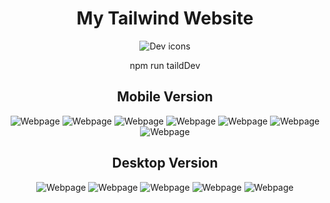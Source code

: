 <h1 align="center">My Tailwind Website</h1>

<p align="center">
  <img src="https://skillicons.dev/icons?i=tailwind" alt="Dev icons" />
</p>

<p align="center">npm run taildDev</p>

<h2 align="center">Mobile Version</h2>  
<p align="center">
  <img src="1.png" alt="Webpage" />
  <img src="2.png" alt="Webpage" />
  <img src="3.png" alt="Webpage" />
  <img src="4.png" alt="Webpage" />
  <img src="5.png" alt="Webpage" />
  <img src="6.png" alt="Webpage" />
  <img src="7.png" alt="Webpage" />
</p>


<h2 align="center">Desktop Version</h2>  
<p align="center">  
  <img src="11.png" alt="Webpage" />
  <img src="12.png" alt="Webpage" />
  <img src="13.png" alt="Webpage" />
  <img src="14.png" alt="Webpage" />
  <img src="15.png" alt="Webpage" />
</p>
